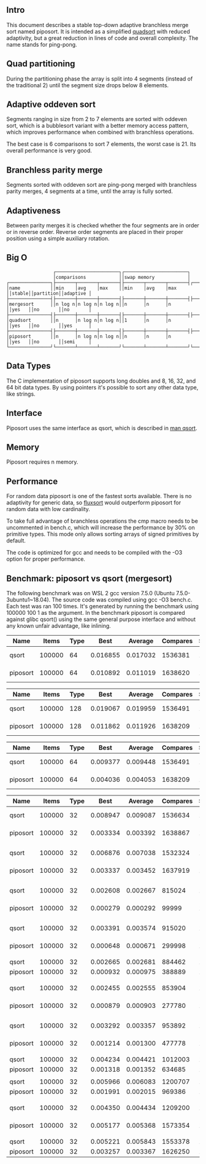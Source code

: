 Intro
-----
This document describes a stable top-down adaptive branchless merge sort named piposort. It is intended as a simplified [quadsort](https://github.com/scandum/quadsort) with reduced adaptivity, but a great reduction in lines of code and overall complexity. The name stands for ping-pong.

Quad partitioning
-----------------
During the partitioning phase the array is split into 4 segments (instead of the traditional 2) until the segment size drops below 8 elements.

Adaptive oddeven sort
---------------------
Segments ranging in size from 2 to 7 elements are sorted with oddeven sort, which is a bubblesort variant with a better memory access pattern, which improves performance when combined with branchless operations.

The best case is 6 comparisons to sort 7 elements, the worst case is 21. Its overall performance is very good.

Branchless parity merge
-----------------------
Segments sorted with oddeven sort are ping-pong merged with branchless parity merges, 4 segments at a time, until the array is fully sorted.

Adaptiveness
------------
Between parity merges it is checked whether the four segments are in order or in reverse order. Reverse order segments are placed in their proper position using a simple auxiliary rotation.

Big O
-----
```
                 ┌───────────────────────┐┌───────────────────────┐
                 │comparisons            ││swap memory            │
┌───────────────┐├───────┬───────┬───────┤├───────┬───────┬───────┤┌──────┐┌─────────┐┌─────────┐
│name           ││min    │avg    │max    ││min    │avg    │max    ││stable││partition││adaptive │
├───────────────┤├───────┼───────┼───────┤├───────┼───────┼───────┤├──────┤├─────────┤├─────────┤
│mergesort      ││n log n│n log n│n log n││n      │n      │n      ││yes   ││no       ││no       │
├───────────────┤├───────┼───────┼───────┤├───────┼───────┼───────┤├──────┤├─────────┤├─────────┤
│quadsort       ││n      │n log n│n log n││1      │n      │n      ││yes   ││no       ││yes      │
├───────────────┤├───────┼───────┼───────┤├───────┼───────┼───────┤├──────┤├─────────┤├─────────┤
│piposort       ││n      │n log n│n log n││n      │n      │n      ││yes   ││no       ││semi     │
└───────────────┘└───────┴───────┴───────┘└───────┴───────┴───────┘└──────┘└─────────┘└─────────┘
```

Data Types
----------
The C implementation of piposort supports long doubles and 8, 16, 32, and 64 bit data types. By using pointers it's possible to sort any other data type, like strings.

Interface
---------
Piposort uses the same interface as qsort, which is described in [man qsort](https://man7.org/linux/man-pages/man3/qsort.3p.html).

Memory
------
Piposort requires n memory.

Performance
-----------
For random data piposort is one of the fastest sorts available. There is no adaptivity for generic data, so [fluxsort](https://github.com/scandum/fluxsort) would outperform piposort for random data with low cardinality.

To take full advantage of branchless operations the cmp macro needs to be uncommented in bench.c, which will increase the performance by 30% on primitive types. This mode only allows sorting arrays of signed primitives by default.

The code is optimized for gcc and needs to be compiled with the -O3 option for proper performance.

Benchmark: piposort vs qsort (mergesort)
----------------------------------------
The following benchmark was on WSL 2 gcc version 7.5.0 (Ubuntu 7.5.0-3ubuntu1~18.04).
The source code was compiled using gcc -O3 bench.c. Each test was ran 100 times. It's generated
by running the benchmark using 100000 100 1 as the argument. In the benchmark piposort is
compared against glibc qsort() using the same general purpose interface and without any known
unfair advantage, like inlining.

|      Name |    Items | Type |     Best |  Average |  Compares | Samples |     Distribution |
| --------- | -------- | ---- | -------- | -------- | --------- | ------- | ---------------- |
|     qsort |   100000 |   64 | 0.016855 | 0.017032 |   1536381 |     100 |    random string |
|  piposort |   100000 |   64 | 0.010892 | 0.011019 |   1638620 |     100 |    random string |

|      Name |    Items | Type |     Best |  Average |  Compares | Samples |     Distribution |
| --------- | -------- | ---- | -------- | -------- | --------- | ------- | ---------------- |
|     qsort |   100000 |  128 | 0.019067 | 0.019959 |   1536491 |     100 |     random order |
|  piposort |   100000 |  128 | 0.011862 | 0.011926 |   1638209 |     100 |     random order |

|      Name |    Items | Type |     Best |  Average |  Compares | Samples |     Distribution |
| --------- | -------- | ---- | -------- | -------- | --------- | ------- | ---------------- |
|     qsort |   100000 |   64 | 0.009377 | 0.009448 |   1536491 |     100 |     random order |
|  piposort |   100000 |   64 | 0.004036 | 0.004053 |   1638209 |     100 |     random order |

|      Name |    Items | Type |     Best |  Average |  Compares | Samples |     Distribution |
| --------- | -------- | ---- | -------- | -------- | --------- | ------- | ---------------- |
|     qsort |   100000 |   32 | 0.008947 | 0.009087 |   1536634 |     100 |     random order |
|  piposort |   100000 |   32 | 0.003334 | 0.003392 |   1638867 |     100 |     random order |
|           |          |      |          |          |           |         |                  |
|     qsort |   100000 |   32 | 0.006876 | 0.007038 |   1532324 |     100 |     random % 100 |
|  piposort |   100000 |   32 | 0.003337 | 0.003452 |   1637919 |     100 |     random % 100 |
|           |          |      |          |          |           |         |                  |
|     qsort |   100000 |   32 | 0.002608 | 0.002667 |    815024 |     100 |  ascending order |
|  piposort |   100000 |   32 | 0.000279 | 0.000292 |     99999 |     100 |  ascending order |
|           |          |      |          |          |           |         |                  |
|     qsort |   100000 |   32 | 0.003391 | 0.003574 |    915020 |     100 |    ascending saw |
|  piposort |   100000 |   32 | 0.000648 | 0.000671 |    299998 |     100 |    ascending saw |
|           |          |      |          |          |           |         |                  |
|     qsort |   100000 |   32 | 0.002665 | 0.002681 |    884462 |     100 |       pipe organ |
|  piposort |   100000 |   32 | 0.000932 | 0.000975 |    388889 |     100 |       pipe organ |
|           |          |      |          |          |           |         |                  |
|     qsort |   100000 |   32 | 0.002455 | 0.002555 |    853904 |     100 | descending order |
|  piposort |   100000 |   32 | 0.000879 | 0.000903 |    277780 |     100 | descending order |
|           |          |      |          |          |           |         |                  |
|     qsort |   100000 |   32 | 0.003292 | 0.003357 |    953892 |     100 |   descending saw |
|  piposort |   100000 |   32 | 0.001214 | 0.001300 |    477778 |     100 |   descending saw |
|           |          |      |          |          |           |         |                  |
|     qsort |   100000 |   32 | 0.004234 | 0.004421 |   1012003 |     100 |      random tail |
|  piposort |   100000 |   32 | 0.001318 | 0.001352 |    634685 |     100 |      random tail |
|           |          |      |          |          |           |         |                  |
|     qsort |   100000 |   32 | 0.005966 | 0.006083 |   1200707 |     100 |      random half |
|  piposort |   100000 |   32 | 0.001991 | 0.002015 |    969386 |     100 |      random half |
|           |          |      |          |          |           |         |                  |
|     qsort |   100000 |   32 | 0.004350 | 0.004434 |   1209200 |     100 |  ascending tiles |
|  piposort |   100000 |   32 | 0.005177 | 0.005368 |   1573354 |     100 |  ascending tiles |
|           |          |      |          |          |           |         |                  |
|     qsort |   100000 |   32 | 0.005221 | 0.005843 |   1553378 |     100 |     bit reversal |
|  piposort |   100000 |   32 | 0.003257 | 0.003367 |   1626250 |     100 |     bit reversal |
